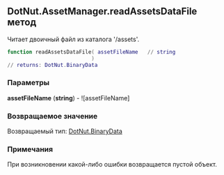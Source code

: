 ## DotNut.AssetManager.readAssetsDataFile метод

Читает двоичный файл из каталога '/assets'.


```lua
function readAssetsDataFile( assetFileName   // string
                           )
// returns: DotNut.BinaryData
```


### Параметры

**assetFileName** (**string**) - ![assetFileName]

### Возвращаемое значение

Возвращаемый тип: [DotNut.BinaryData](../../DotNut/BinaryData.md)



### Примечания

При возникновении какой-либо ошибки возвращается пустой объект.

